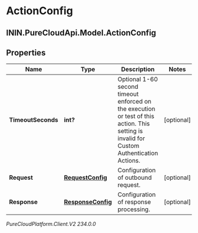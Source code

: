 # ActionConfig

## ININ.PureCloudApi.Model.ActionConfig

## Properties

|Name | Type | Description | Notes|
|------------ | ------------- | ------------- | -------------|
| **TimeoutSeconds** | **int?** | Optional 1-60 second timeout enforced on the execution or test of this action. This setting is invalid for Custom Authentication Actions. | [optional] |
| **Request** | [**RequestConfig**](RequestConfig) | Configuration of outbound request. | [optional] |
| **Response** | [**ResponseConfig**](ResponseConfig) | Configuration of response processing. | [optional] |



_PureCloudPlatform.Client.V2 234.0.0_
